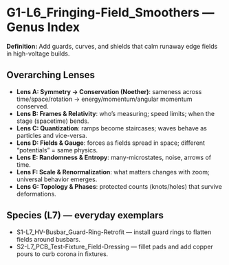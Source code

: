 # G1-L6_Fringing-Field_Smoothers — Genus Index
**Definition:** Add guards, curves, and shields that calm runaway edge fields in high-voltage builds.
## Overarching Lenses

- **Lens A: Symmetry -> Conservation (Noether)**: sameness across time/space/rotation → energy/momentum/angular momentum conserved.
- **Lens B: Frames & Relativity**: who’s measuring; speed limits; when the stage (spacetime) bends.
- **Lens C: Quantization**: ramps become staircases; waves behave as particles and vice-versa.
- **Lens D: Fields & Gauge**: forces as fields spread in space; different “potentials” = same physics.
- **Lens E: Randomness & Entropy**: many-microstates, noise, arrows of time.
- **Lens F: Scale & Renormalization**: what matters changes with zoom; universal behavior emerges.
- **Lens G: Topology & Phases**: protected counts (knots/holes) that survive deformations.

## Species (L7) — everyday exemplars
- S1-L7_HV-Busbar_Guard-Ring-Retrofit — install guard rings to flatten fields around busbars.
- S2-L7_PCB_Test-Fixture_Field-Dressing — fillet pads and add copper pours to curb corona in fixtures.
